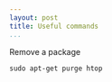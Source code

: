 ```yaml
---
layout: post
title: Useful commands
...
```


Remove a package

~~~~~~~~~~~~~~~~~~~~~~~~~~~~~~~~~~~~~~~~~~~~~~~~~~~~~~~~~~~~~~~~~~~~~~~~~~~~~~~~
sudo apt-get purge htop
~~~~~~~~~~~~~~~~~~~~~~~~~~~~~~~~~~~~~~~~~~~~~~~~~~~~~~~~~~~~~~~~~~~~~~~~~~~~~~~~
